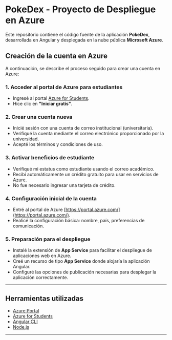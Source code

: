 # PokeDex - Proyecto de Despliegue en Azure

Este repositorio contiene el código fuente de la aplicación **PokeDex**, desarrollada en Angular y desplegada en la nube pública **Microsoft Azure**.

## Creación de la cuenta en Azure

A continuación, se describe el proceso seguido para crear una cuenta en Azure:

### 1. Acceder al portal de Azure para estudiantes

- Ingresé al portal [Azure for Students](https://azure.microsoft.com/en-us/free/students/).
- Hice clic en **"Iniciar gratis"**.

### 2. Crear una cuenta nueva

- Inicié sesión con una cuenta de correo institucional (universitaria).
- Verifiqué la cuenta mediante el correo electrónico proporcionado por la universidad.
- Acepté los términos y condiciones de uso.

### 3. Activar beneficios de estudiante

- Verifiqué mi estatus como estudiante usando el correo académico.
- Recibí automáticamente un crédito gratuito para usar en servicios de Azure.
- No fue necesario ingresar una tarjeta de crédito.

### 4. Configuración inicial de la cuenta

- Entré al portal de Azure [https://portal.azure.com/](https://portal.azure.com/).
- Realicé la configuración básica: nombre, país, preferencias de comunicación.

### 5. Preparación para el despliegue

- Instalé la extensión de **App Service** para facilitar el despliegue de aplicaciones web en Azure.
- Creé un recurso de tipo **App Service** donde alojaría la aplicación Angular.
- Configuré las opciones de publicación necesarias para desplegar la aplicación correctamente.

---

## Herramientas utilizadas

- [Azure Portal](https://portal.azure.com/)
- [Azure for Students](https://azure.microsoft.com/en-us/free/students/)
- [Angular CLI](https://angular.io/cli)
- [Node.js](https://nodejs.org/)

---
